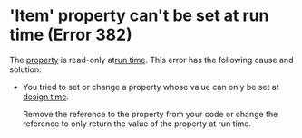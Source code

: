 
# 'Item' property can't be set at run time (Error 382)

The [property](b8bdf64f-5920-1ae9-16d0-b26d09524a30.md) is read-only at[run time](b8bdf64f-5920-1ae9-16d0-b26d09524a30.md). This error has the following cause and solution:



- You tried to set or change a property whose value can only be set at [design time](b8bdf64f-5920-1ae9-16d0-b26d09524a30.md).
    
    Remove the reference to the property from your code or change the reference to only return the value of the property at run time.
    

